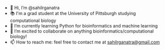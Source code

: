 - 👋 Hi, I’m @sahilrganatra
- 📚 I'm a grad student at the University of Pittsburgh studying computational biology
- 🌱 I’m currently learning Python for bioinformatics and machine learning
- 💞️ I’m excited to collaborate on anything bioinformatics/computational biology!
- 📫 How to reach me: feel free to contact me at sahilrganatra@gmail.com

<!---
sahilrganatra/sahilrganatra is a ✨ special ✨ repository because its `README.md` (this file) appears on your GitHub profile.
You can click the Preview link to take a look at your changes.
--->
